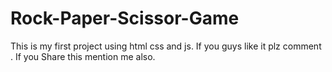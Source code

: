 # Rock-Paper-Scissor-Game
This is my first project using html css and js.
If you guys like it plz comment . If you Share this mention me also.

